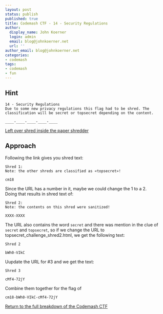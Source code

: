 ```yaml
---
layout: post
status: publish
published: true
title: Codemash CTF - 14 - Security Regulations
author:
  display_name: John Koerner
  login: admin
  email: blog@johnkoerner.net
  url: ''
author_email: blog@johnkoerner.net
categories:
- codemash
tags:
- codemash
- fun
---
```


Hint
---
```
14 - Security Regulations
Due to some new privacy regulations this flag had to be shred. The classification will be secret or topsecret depending on the content.

____-____-____-____-____
```

[Left over shred inside the paper shredder](https://codemash.hacking-lab.com/codemash/secret_challenge_shred1.html)


Approach
---
Following the link gives you shred text:

```
Shred 1: 
Note: the other shreds are classified as «topsecret»!

cm18
```

Since the URL has a number in it, maybe we could change the 1 to a 2.  Doing that results in shred text of:

```
Shred 2: 
Note: the contents on this shred were sanitized!

XXXX-XXXX
```

The URL also contains the word `secret` and there was mention in the clue of `secret` and `topsecret`, so if we change the URL to topsecret_challenge_shred2.html, we get the following text:

```
Shred 2

bWh0-VIkC
```

Uupdate the URL for #3 and we get the text:

```
Shred 3

cMf4-72jY
```

Combine them together for the flag of 

```
cm18-bWh0-VIkC-cMf4-72jY
```

[Return to the full breakdown of the Codemash CTF](/codemash/codemash-ctf-breakdown/)